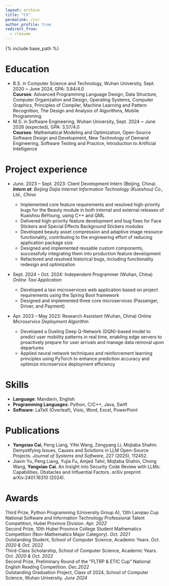 ```yaml
---
layout: archive
title: "CV"
permalink: /cv/
author_profile: true
redirect_from:
  - /resume
---
```


{% include base_path %}

Education
======
* B.S. in Computer Science and Technology, Wuhan University, Sept. 2020 ~ June 2024, GPA: 3.84/4.0
<br> <b>Courses</b>: Advanced Programming Language Design, Data Structure, Computer Organization and Design, Operating Systems, Computer Graphics, Principles of Compiler, Machine Learning and Pattern Recognition, The Design and Analysis of Algorithms, Mobile Programming 
* M.S. in Software Engineering, Wuhan University, Sept. 2024 ~ June 2026 (expected), GPA: 3.57/4.0
<br> <b>Courses</b>: Mathematical Modeling and Optimization, Open-Source Software Design and Development, New Technology of Demand Engineering, Software Testing and Practice, Introduction to Artificial Intelligence

Project experience
======
* June. 2023 – Sept. 2023: Client Development Intern (Beijing, China)
  _<b>Intern at</b>: Beijing Dajia Internet Information Technology (Kuaishou) Co., Ltd., China_
  * Implemented core feature requirements and resolved high-priority bugs for the Beauty module in both internal and external releases of Kuaishou BeYoung, using C++ and QML
  * Delivered high-priority feature development and bug fixes for Face Stickers and Special Effects Background Stickers modules
  * Developed beauty asset compression and adaptive image resource functionality, contributing to the engineering effort of reducing application package size
  * Designed and implemented reusable custom components, successfully integrating them into production feature development
  * Refactored and resolved historical bugs, including functionality redesign and optimization

* Sept. 2024 – Oct. 2024: Independent Programmer (Wuhan, China)
  _Online Taxi Application_
  * Developed a taxi microservices web application based on project requirements using the Spring Boot framework
  * Designed and implemented three core microservices (Passenger, Driver, and Payment)

* Apr. 2023 – May 2023: Research Assistant (Wuhan, China)
  _Online Microservice Deployment Algorithm_
  * Developed a Dueling Deep Q-Network (DQN)-based model to predict user mobility patterns in real time, enabling edge servers to proactively prepare for user arrivals and manage data removal upon departures
  * Applied neural network techniques and reinforcement learning principles using PyTorch to enhance prediction accuracy and optimize microservice deployment efficiency
  
Skills
======
* <b>Language</b>: Mandarin, English
* <b>Programming Languages</b>: Python, C/C++, Java, Swift
* <b>Software</b>: LaTeX (Overleaf), Visio, Word, Excel, PowerPoint

Publications
======
* <b>Yangxiao Cai</b>, Peng Liang, Yifei Wang, Zengyang Li, Mojtaba Shahin. Demystifying Issues, Causes and Solutions in LLM Open-Source Projects. _Journal of Systems and Software_, 227 (2025), 112452.
* Jiaxin Yu, Peng Liang, Yujia Fu, Amjed Tahir, Mojtaba Shahin, Chong Wang, <b>Yangxiao Cai</b>. An Insight into Security Code Review with LLMs: Capabilities, Obstacles and Influential Factors. _arXiv_ preprint arXiv:2401.16310 (2024).
  
Awards
======
Third Prize, Python Programming (University Group A), 13th Lanqiao Cup National Software and Information Technology Professional Talent Competition, Hubei Province Division. _Apr. 2022_
<br>Second Prize, 10th Hubei Province College Student Mathematics Competition (Non-Mathematics Major Category). _Oct. 2021_
<br>Outstanding Student, School of Computer Science, Academic Years. _Oct. 2020 & Oct. 2022_
<br>Third-Class Scholarship, School of Computer Science, Academic Years. _Oct. 2020 & Oct. 2022_
<br>Second Prize, Preliminary Round of the "FLTRP & ETIC Cup" National English Reading Competition. _Dec.2022_
<br>Outstanding Graduation Project, Class of 2024, School of Computer Science, Wuhan University. _June 2024_   


  

